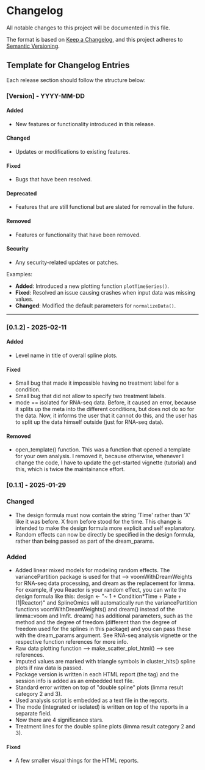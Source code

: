 # Changelog

All notable changes to this project will be documented in this file.

The format is based on [Keep a Changelog](https://keepachangelog.com/en/1.0.0/),
and this project adheres to [Semantic Versioning](https://semver.org/spec/v2.0.0.html).

## Template for Changelog Entries
Each release section should follow the structure below:

### [Version] - YYYY-MM-DD
#### Added
- New features or functionality introduced in this release.

#### Changed
- Updates or modifications to existing features.

#### Fixed
- Bugs that have been resolved.

#### Deprecated
- Features that are still functional but are slated for removal in the future.

#### Removed
- Features or functionality that have been removed.

#### Security
- Any security-related updates or patches.

Examples:
- **Added**: Introduced a new plotting function `plotTimeSeries()`.
- **Fixed**: Resolved an issue causing crashes when input data was missing values.
- **Changed**: Modified the default parameters for `normalizeData()`.

---

### [0.1.2] - 2025-02-11

#### Added
- Level name in title of overall spline plots.

#### Fixed
- Small bug that made it impossible having no treatment label for a condition.
- Small bug that did not allow to specify two treatment labels.
- mode == isolated for RNA-seq data. Before, it caused an error, because it
  splits up the meta into the different conditions, but does not do so for the 
  data. Now, it informs the user that it cannot do this, and the user has to
  split up the data himself outside (just for RNA-seq data).

#### Removed
- open_template() function. This was a function that opened a template for your
  own analysis. I removed it, because otherwise, whenever I change the code, I
  have to update the get-started vignette (tutorial) and this, which is twice
  the maintainance effort.


### [0.1.1] - 2025-01-29

### Changed
- The design formula must now contain the string 'Time' rather than 'X' like it was before. X from
  before stood for the time. This change is intended to make the design formula more explicit and 
  self explanatory.
- Random effects can now be directly be specified in the design formula, rather
  than being passed as part of the dream_params.
  
### Added
- Added linear mixed models for modeling random effects. The variancePartition
  package is used for that --> voomWithDreamWeights for RNA-seq data processing,
  and dream as the replacement for limma. For example, if you Reactor is your
  random effect, you can write the design formula like this:
  design <- "~ 1 + Condition*Time + Plate + (1|Reactor)" and SplineOmics will
  automatically run the variancePartition functions voomWithDreamWeights() and
  dream() instead of the limma::voom and lmfit. dream() has additional
  parameters, such as the method and the degree of freedom (different than the
  degree of freedom used for the splines in this package) and you can pass these
  with the dream_params argument. See RNA-seq analysis vignette or the
  respective function references for more info.
- Raw data plotting function --> make_scatter_plot_html()  --> see references.
- Imputed values are marked with triangle symbols in cluster_hits() spline
  plots if raw data is passed.
- Package version is written in each HTML report (the tag) and the session info
  is added as an embedded text file.
- Standard error written on top of "double spline" plots (limma result category
  2 and 3). 
- Used analysis script is embedded as a text file in the reports.
- The mode (integrated or isolated) is written on top of the reports in a 
  separate field.
- Now there are 4 significance stars.
- Treatment lines for the double spline plots (limma result category 2 and 3).

#### Fixed
- A few smaller visual things for the HTML reports.